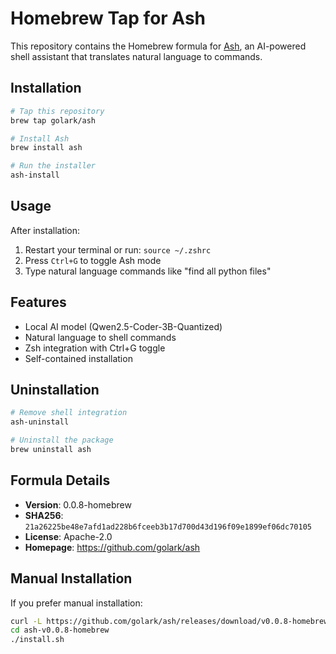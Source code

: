 # Homebrew Tap for Ash

This repository contains the Homebrew formula for [Ash](https://github.com/golark/ash), an AI-powered shell assistant that translates natural language to commands.

## Installation

```bash
# Tap this repository
brew tap golark/ash

# Install Ash
brew install ash

# Run the installer
ash-install
```

## Usage

After installation:

1. Restart your terminal or run: `source ~/.zshrc`
2. Press `Ctrl+G` to toggle Ash mode
3. Type natural language commands like "find all python files"

## Features

- Local AI model (Qwen2.5-Coder-3B-Quantized)
- Natural language to shell commands
- Zsh integration with Ctrl+G toggle
- Self-contained installation

## Uninstallation

```bash
# Remove shell integration
ash-uninstall

# Uninstall the package
brew uninstall ash
```

## Formula Details

- **Version**: 0.0.8-homebrew
- **SHA256**: `21a26225be48e7afd1ad228b6fceeb3b17d700d43d196f09e1899ef06dc70105`
- **License**: Apache-2.0
- **Homepage**: https://github.com/golark/ash

## Manual Installation

If you prefer manual installation:

```bash
curl -L https://github.com/golark/ash/releases/download/v0.0.8-homebrew/ash-v0.0.8-homebrew.tar.gz | tar -xz
cd ash-v0.0.8-homebrew
./install.sh
```

